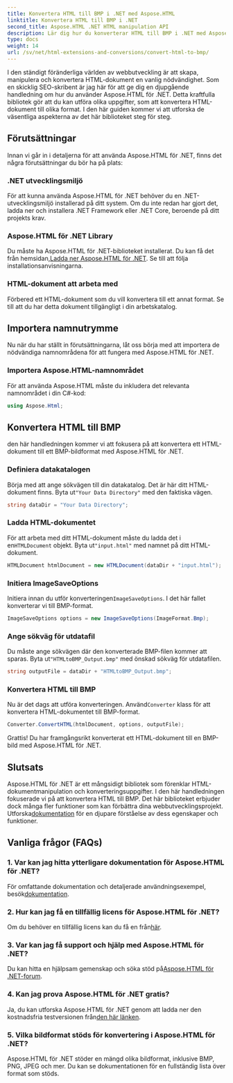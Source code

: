```yaml
---
title: Konvertera HTML till BMP i .NET med Aspose.HTML
linktitle: Konvertera HTML till BMP i .NET
second_title: Aspose.HTML .NET HTML manipulation API
description: Lär dig hur du konverterar HTML till BMP i .NET med Aspose.HTML för .NET. Omfattande guide för webbutvecklare för att utnyttja Aspose.HTML för .NET.
type: docs
weight: 14
url: /sv/net/html-extensions-and-conversions/convert-html-to-bmp/
---
```

I den ständigt föränderliga världen av webbutveckling är att skapa, manipulera och konvertera HTML-dokument en vanlig nödvändighet. Som en skicklig SEO-skribent är jag här för att ge dig en djupgående handledning om hur du använder Aspose.HTML för .NET. Detta kraftfulla bibliotek gör att du kan utföra olika uppgifter, som att konvertera HTML-dokument till olika format. I den här guiden kommer vi att utforska de väsentliga aspekterna av det här biblioteket steg för steg.

## Förutsättningar

Innan vi går in i detaljerna för att använda Aspose.HTML för .NET, finns det några förutsättningar du bör ha på plats:

### .NET utvecklingsmiljö

För att kunna använda Aspose.HTML för .NET behöver du en .NET-utvecklingsmiljö installerad på ditt system. Om du inte redan har gjort det, ladda ner och installera .NET Framework eller .NET Core, beroende på ditt projekts krav.

### Aspose.HTML för .NET Library

 Du måste ha Aspose.HTML för .NET-biblioteket installerat. Du kan få det från hemsidan,[Ladda ner Aspose.HTML för .NET](https://releases.aspose.com/html/net/). Se till att följa installationsanvisningarna.

### HTML-dokument att arbeta med

Förbered ett HTML-dokument som du vill konvertera till ett annat format. Se till att du har detta dokument tillgängligt i din arbetskatalog.

## Importera namnutrymme

Nu när du har ställt in förutsättningarna, låt oss börja med att importera de nödvändiga namnområdena för att fungera med Aspose.HTML för .NET.

### Importera Aspose.HTML-namnområdet

För att använda Aspose.HTML måste du inkludera det relevanta namnområdet i din C#-kod:

```csharp
using Aspose.Html;
```

## Konvertera HTML till BMP

den här handledningen kommer vi att fokusera på att konvertera ett HTML-dokument till ett BMP-bildformat med Aspose.HTML för .NET.

### Definiera datakatalogen

 Börja med att ange sökvägen till din datakatalog. Det är här ditt HTML-dokument finns. Byta ut`"Your Data Directory"` med den faktiska vägen.

```csharp
string dataDir = "Your Data Directory";
```

### Ladda HTML-dokumentet

 För att arbeta med ditt HTML-dokument måste du ladda det i en`HTMLDocument` objekt. Byta ut`"input.html"` med namnet på ditt HTML-dokument.

```csharp
HTMLDocument htmlDocument = new HTMLDocument(dataDir + "input.html");
```

### Initiera ImageSaveOptions

 Initiera innan du utför konverteringen`ImageSaveOptions`. I det här fallet konverterar vi till BMP-format.

```csharp
ImageSaveOptions options = new ImageSaveOptions(ImageFormat.Bmp);
```

### Ange sökväg för utdatafil

 Du måste ange sökvägen där den konverterade BMP-filen kommer att sparas. Byta ut`"HTMLtoBMP_Output.bmp"` med önskad sökväg för utdatafilen.

```csharp
string outputFile = dataDir + "HTMLtoBMP_Output.bmp";
```

### Konvertera HTML till BMP

 Nu är det dags att utföra konverteringen. Använd`Converter` klass för att konvertera HTML-dokumentet till BMP-format.

```csharp
Converter.ConvertHTML(htmlDocument, options, outputFile);
```

Grattis! Du har framgångsrikt konverterat ett HTML-dokument till en BMP-bild med Aspose.HTML för .NET.

## Slutsats

Aspose.HTML för .NET är ett mångsidigt bibliotek som förenklar HTML-dokumentmanipulation och konverteringsuppgifter. I den här handledningen fokuserade vi på att konvertera HTML till BMP. Det här biblioteket erbjuder dock många fler funktioner som kan förbättra dina webbutvecklingsprojekt. Utforska[dokumentation](https://reference.aspose.com/html/net/) för en djupare förståelse av dess egenskaper och funktioner.

## Vanliga frågor (FAQs)

### 1. Var kan jag hitta ytterligare dokumentation för Aspose.HTML för .NET?

 För omfattande dokumentation och detaljerade användningsexempel, besök[dokumentation](https://reference.aspose.com/html/net/).

### 2. Hur kan jag få en tillfällig licens för Aspose.HTML för .NET?

Om du behöver en tillfällig licens kan du få en från[här](https://purchase.aspose.com/temporary-license/).

### 3. Var kan jag få support och hjälp med Aspose.HTML för .NET?

 Du kan hitta en hjälpsam gemenskap och söka stöd på[Aspose.HTML för .NET-forum](https://forum.aspose.com/).

### 4. Kan jag prova Aspose.HTML för .NET gratis?

 Ja, du kan utforska Aspose.HTML för .NET genom att ladda ner den kostnadsfria testversionen från[den här länken](https://releases.aspose.com/).

### 5. Vilka bildformat stöds för konvertering i Aspose.HTML för .NET?

Aspose.HTML för .NET stöder en mängd olika bildformat, inklusive BMP, PNG, JPEG och mer. Du kan se dokumentationen för en fullständig lista över format som stöds.
